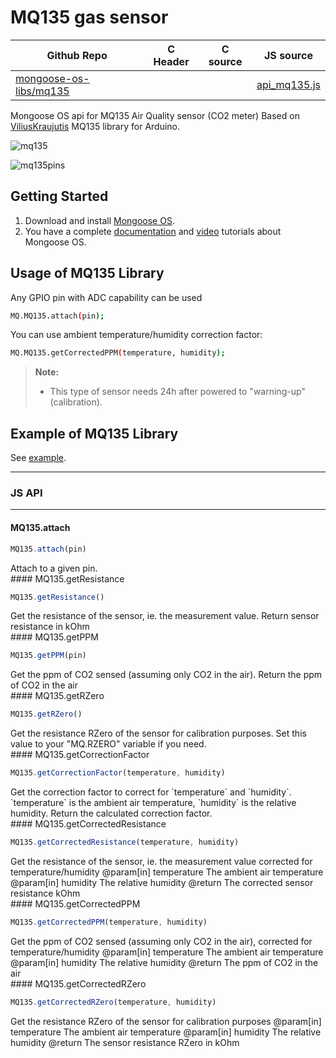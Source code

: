 # MQ135 gas sensor
| Github Repo | C Header | C source  | JS source |
| ----------- | -------- | --------  | ----------------- |
| [mongoose-os-libs/mq135](https://github.com/mongoose-os-libs/mq135) | [](https://github.com/mongoose-os-libs/mq135/tree/master/include/) | &nbsp;  | [api_mq135.js](https://github.com/mongoose-os-libs/mq135/tree/master/mjs_fs/api_mq135.js)         |




Mongoose OS api for MQ135 Air Quality sensor (CO2 meter) Based on [ViliusKraujutis] MQ135 library for Arduino.

![mq135](https://cloud.githubusercontent.com/assets/22281426/26542295/a6d47538-4459-11e7-957c-e0506749db4e.jpg)

![mq135pins](https://cloud.githubusercontent.com/assets/22281426/26542297/a8808f02-4459-11e7-9a68-f8c36cf6f3e6.jpg)

## Getting Started

1. Download and install [Mongoose OS].
2. You have a complete [documentation] and [video] tutorials about Mongoose OS.


## Usage of MQ135 Library

Any GPIO pin with ADC capability can be used

```bash
MQ.MQ135.attach(pin);
```

You can use ambient temperature/humidity correction factor:

```bash
MQ.MQ135.getCorrectedPPM(temperature, humidity);
```

> **Note:**
> - This type of sensor needs 24h after powered to "warning-up" (calibration).

## Example of MQ135 Library

See [example].

[ViliusKraujutis]: <https://github.com/GeorgK/MQ135/blob/master/MQ135.cpp>

[documentation]: <https://mongoose-os.com/docs/>

[Mongoose OS]: <https://mongoose-os.com/software.html>

[video]: <https://mongoose-os.com/video-tutorials.html>

[example]: <https://github.com/mongoose-os-apps/mq135>


 ----- 

### JS API

 --- 
#### MQ135.attach

```javascript
MQ135.attach(pin)
```
<div class="apidescr">
Attach to a given pin.
</div>
#### MQ135.getResistance

```javascript
MQ135.getResistance()
```
<div class="apidescr">
Get the resistance of the sensor, ie. the measurement value.
Return sensor resistance in kOhm
</div>
#### MQ135.getPPM

```javascript
MQ135.getPPM(pin)
```
<div class="apidescr">
Get the ppm of CO2 sensed (assuming only CO2 in the air). Return the ppm of CO2 in the air
</div>
#### MQ135.getRZero

```javascript
MQ135.getRZero()
```
<div class="apidescr">
Get the resistance RZero of the sensor for calibration purposes.
Set this value to your "MQ.RZERO" variable if you need.
</div>
#### MQ135.getCorrectionFactor

```javascript
MQ135.getCorrectionFactor(temperature, humidity)
```
<div class="apidescr">
Get the correction factor to correct for `temperature` and `humidity`.
`temperature` is the ambient air temperature, `humidity` is the relative humidity.
Return the calculated correction factor.
</div>
#### MQ135.getCorrectedResistance

```javascript
MQ135.getCorrectedResistance(temperature, humidity)
```
<div class="apidescr">
Get the resistance of the sensor, ie. the measurement value corrected for temperature/humidity
@param[in] temperature  The ambient air temperature
@param[in] humidity  The relative humidity
@return The corrected sensor resistance kOhm
</div>
#### MQ135.getCorrectedPPM

```javascript
MQ135.getCorrectedPPM(temperature, humidity)
```
<div class="apidescr">
Get the ppm of CO2 sensed (assuming only CO2 in the air), corrected for temperature/humidity
@param[in] temperature  The ambient air temperature
@param[in] humidity The relative humidity
@return The ppm of CO2 in the air
</div>
#### MQ135.getCorrectedRZero

```javascript
MQ135.getCorrectedRZero(temperature, humidity)
```
<div class="apidescr">
Get the resistance RZero of the sensor for calibration purposes
@param[in] temperature  The ambient air temperature
@param[in] humidity The relative humidity
@return The sensor resistance RZero in kOhm
</div>
